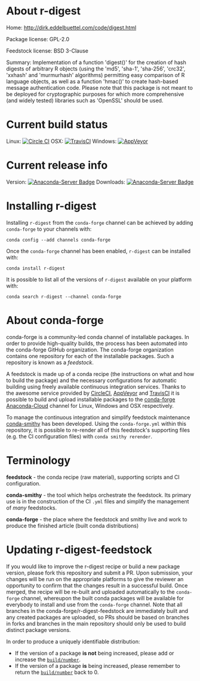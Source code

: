 About r-digest
==============

Home: http://dirk.eddelbuettel.com/code/digest.html

Package license: GPL-2.0

Feedstock license: BSD 3-Clause

Summary: Implementation of a function 'digest()' for the creation  of hash digests of arbitrary
R objects (using the 'md5', 'sha-1', 'sha-256',  'crc32', 'xxhash' and 'murmurhash'
algorithms) permitting easy comparison of R language objects, as well as a function
'hmac()' to create hash-based message authentication code. Please note that this
package is not meant to be deployed for cryptographic purposes for which more comprehensive
(and widely tested) libraries such as 'OpenSSL' should be used.




Current build status
====================

Linux: [![Circle CI](https://circleci.com/gh/conda-forge/r-digest-feedstock.svg?style=shield)](https://circleci.com/gh/conda-forge/r-digest-feedstock)
OSX: [![TravisCI](https://travis-ci.org/conda-forge/r-digest-feedstock.svg?branch=master)](https://travis-ci.org/conda-forge/r-digest-feedstock)
Windows: [![AppVeyor](https://ci.appveyor.com/api/projects/status/github/conda-forge/r-digest-feedstock?svg=True)](https://ci.appveyor.com/project/conda-forge/r-digest-feedstock/branch/master)

Current release info
====================
Version: [![Anaconda-Server Badge](https://anaconda.org/conda-forge/r-digest/badges/version.svg)](https://anaconda.org/conda-forge/r-digest)
Downloads: [![Anaconda-Server Badge](https://anaconda.org/conda-forge/r-digest/badges/downloads.svg)](https://anaconda.org/conda-forge/r-digest)

Installing r-digest
===================

Installing `r-digest` from the `conda-forge` channel can be achieved by adding `conda-forge` to your channels with:

```
conda config --add channels conda-forge
```

Once the `conda-forge` channel has been enabled, `r-digest` can be installed with:

```
conda install r-digest
```

It is possible to list all of the versions of `r-digest` available on your platform with:

```
conda search r-digest --channel conda-forge
```


About conda-forge
=================

conda-forge is a community-led conda channel of installable packages.
In order to provide high-quality builds, the process has been automated into the
conda-forge GitHub organization. The conda-forge organization contains one repository
for each of the installable packages. Such a repository is known as a *feedstock*.

A feedstock is made up of a conda recipe (the instructions on what and how to build
the package) and the necessary configurations for automatic building using freely
available continuous integration services. Thanks to the awesome service provided by
[CircleCI](https://circleci.com/), [AppVeyor](http://www.appveyor.com/)
and [TravisCI](https://travis-ci.org/) it is possible to build and upload installable
packages to the [conda-forge](https://anaconda.org/conda-forge)
[Anaconda-Cloud](http://docs.anaconda.org/) channel for Linux, Windows and OSX respectively.

To manage the continuous integration and simplify feedstock maintenance
[conda-smithy](http://github.com/conda-forge/conda-smithy) has been developed.
Using the ``conda-forge.yml`` within this repository, it is possible to re-render all of
this feedstock's supporting files (e.g. the CI configuration files) with ``conda smithy rerender``.


Terminology
===========

**feedstock** - the conda recipe (raw material), supporting scripts and CI configuration.

**conda-smithy** - the tool which helps orchestrate the feedstock.
                   Its primary use is in the construction of the CI ``.yml`` files
                   and simplify the management of *many* feedstocks.

**conda-forge** - the place where the feedstock and smithy live and work to
                  produce the finished article (built conda distributions)


Updating r-digest-feedstock
===========================

If you would like to improve the r-digest recipe or build a new
package version, please fork this repository and submit a PR. Upon submission,
your changes will be run on the appropriate platforms to give the reviewer an
opportunity to confirm that the changes result in a successful build. Once
merged, the recipe will be re-built and uploaded automatically to the
`conda-forge` channel, whereupon the built conda packages will be available for
everybody to install and use from the `conda-forge` channel.
Note that all branches in the conda-forge/r-digest-feedstock are
immediately built and any created packages are uploaded, so PRs should be based
on branches in forks and branches in the main repository should only be used to
build distinct package versions.

In order to produce a uniquely identifiable distribution:
 * If the version of a package **is not** being increased, please add or increase
   the [``build/number``](http://conda.pydata.org/docs/building/meta-yaml.html#build-number-and-string).
 * If the version of a package **is** being increased, please remember to return
   the [``build/number``](http://conda.pydata.org/docs/building/meta-yaml.html#build-number-and-string)
   back to 0.
